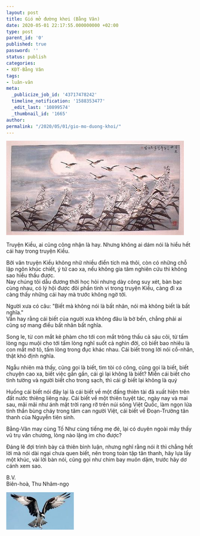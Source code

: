 ```yaml
---
layout: post
title: Gió mở đường khơi (Bằng Vân)
date: 2020-05-01 22:17:55.000000000 +02:00
type: post
parent_id: '0'
published: true
password: ''
status: publish
categories:
- KĐT-Bằng Vân
tags:
- luân-văn
meta:
  _publicize_job_id: '43717478242'
  timeline_notification: '1588353477'
  _edit_last: '10899574'
  _thumbnail_id: '1665'
author:
permalink: "/2020/05/01/gio-mo-duong-khoi/"
---
```


![Chim trốc dẫn đàn](../assets/kdt_chim-troc-dan-dan.jpeg)
                    
<p><!-- wp:jetpack/podcast-player {"url":"https:\/\/anchor.fm\/quoc-anh-tran\/episodes\/KDT-1-edpmi5\/a-a1pvte"} /--></p>
<p><!-- wp:paragraph --></p>
<p>Truyện Kiều, ai cũng công nhận là hay. Nhưng không ai dám nói là hiểu hết cái hay trong truyện Kiều.</p>
<p><!-- /wp:paragraph --></p>
<p><!-- wp:paragraph --></p>
<p>Bởi văn truyện Kiều không nhữ nhiều điển tích mà thôi, còn có những chỗ lập ngôn khúc chiết, ý tứ cao xa, nếu không gia tâm nghiên cứu thì không sao hiểu thấu được.<br />Nay chúng tôi dẫu đương thời học hỏi nhưng dày công suy xét, bàn bạc cùng nhau, có lý hội được đôi phần tinh vi trong truyện Kiều, càng đi xa càng thấy những cái hay mà trước không ngờ tới.</p>
<p><!-- /wp:paragraph --></p>
<p><!-- wp:paragraph --></p>
<p>Người xưa có câu: "Biết mà không nói là bất nhân, nói mà không biết là bất nghĩa."<br />Vẫn hay rằng cái biết của người xưa không đâu là bờ bến, chẳng phải ai cũng sợ mang điều bất nhân bất nghĩa.</p>
<p><!-- /wp:paragraph --></p>
<p><!-- wp:paragraph --></p>
<p>Song le, từ con mắt kẻ phàm cho tới con mắt trông thấu cả sáu cõi, từ tấm lòng ngu muội cho tới tấm lòng nghĩ suốt cả nghìn đời, có biết bao nhiêu là con mắt mờ tỏ, tấm lòng trong đục khác nhau. Cái biết trong lời nói cổ-nhân, thật khó định nghĩa.</p>
<p><!-- /wp:paragraph --></p>
<p><!-- wp:paragraph --></p>
<p>Ngẫu nhiên mà thấy, cũng gọi là biết, tìm tòi có công, cũng gọi là biết, biết chuyện cao xa, biết việc gần gần, cái gì lại không là biết? Miễn cái biết cho tinh tường và người biết cho trong sạch, thì cái gì biết lại không là quý</p>
<p><!-- /wp:paragraph --></p>
<p><!-- wp:paragraph --></p>
<p>Huống cái biết nói đây lại là cái biết về một đấng thiên tài đã xuất hiện trên đất nước thiêng liêng này. Cái biết về một thiên tuyệt tác, ngày nay và mai sau, mãi mãi như ánh mặt trời rạng rỡ trên núi sông Việt Quốc, làm ngọn lửa tinh thần bùng cháy trong tâm can người Việt, cái biết về Đoạn-Trường tân thanh của Nguyễn tiên sinh.</p>
<p><!-- /wp:paragraph --></p>
<p><!-- wp:paragraph --></p>
<p>Bằng-Vân may cùng Tố Như cùng tiếng mẹ đẻ, lại có duyên ngoài mây thấy vũ trụ văn chương, lòng nào lặng im cho được?</p>
<p><!-- /wp:paragraph --></p>
<p><!-- wp:paragraph --></p>
<p>Đáng lẽ đợi trình bày cả thiên bình luận, nhưng nghĩ rằng nói ít thì chẳng hết lời mà nói dài ngại chưa quen biết, nên trong toàn tập tân thanh, hãy lựa lấy một khúc, vài lời bàn nói, cũng gọi như chim bay muôn dặm, trước hãy dơ cánh xem sao.</p>
<p><!-- /wp:paragraph --></p>
<p><!-- wp:paragraph {"align":"right"} --></p>
<p class="has-text-align-right">B.V.<br />Biên-hoà, Thu Nhâm-ngọ</p>
<p><!-- /wp:paragraph --></p>
<p><!-- wp:image {"id":732,"width":328,"height":226,"sizeSlug":"large","className":"is-style-default"} --></p>


  ![Đại bàng vỗ cánh](../assets/chim-bang-ha-canh.jpeg)
